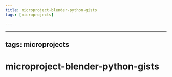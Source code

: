 ```yaml
---
title: microproject-blender-python-gists
tags: [microprojects]

---
```


---
tags: microprojects
---

# microproject-blender-python-gists